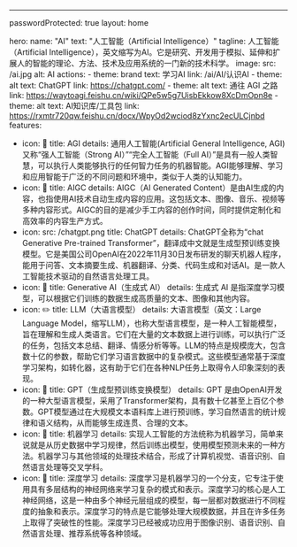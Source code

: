 ---
passwordProtected: true
layout: home

hero:
  name: "AI"
  text: "人工智能（Artificial Intelligence）"
  tagline: 人工智能（Artificial Intelligence），英文缩写为AI。它是研究、开发用于模拟、延伸和扩展人的智能的理论、方法、技术及应用系统的一门新的技术科学。
  image:
    src: /ai.jpg
    alt: AI
  actions:
    - theme: brand
      text: 学习AI
      link: /ai/AI/认识AI
    - theme: alt
      text: ChatGPT
      link: https://chatgpt.com/
    - theme: alt
      text: 通往 AGI 之路
      link: https://waytoagi.feishu.cn/wiki/QPe5w5g7UisbEkkow8XcDmOpn8e
    - theme: alt
      text: AI知识库/工具包
      link: https://rxmtr720qw.feishu.cn/docx/WpyOd2wciod8zYxnc2ecULCjnbd
features:
  - icon: 🔨
    title: AGI
    details: 通用人工智能(Artificial General Intelligence, AGI)又称“强人工智能（Strong AI）”“完全人工智能（Full AI）”是具有一般人类智慧，可以执行人类能够执行的任何智力任务的机器智能。AGI能够理解、学习和应用智能于广泛的不同问题和环境中，类似于人类的认知能力。  
  - icon: 🎨
    title: AIGC
    details: AIGC（AI Generated Content）是由AI生成的内容，也指使用AI技术自动生成内容的应用。这包括文本、图像、音乐、视频等多种内容形式。AIGC的目的是减少手工内容的创作时间，同时提供定制化和高效率的内容生产方式。
  - icon:
      src: /chatgpt.png
    title: ChatGPT
    details: ChatGPT全称为“chat Generative Pre-trained Transformer”，翻译成中文就是生成型预训练变换模型。它是美国公司OpenAI在2022年11月30日发布研发的聊天机器人程序，能用于问答、文本摘要生成、机器翻译、分类、代码生成和对话AI。是一款人工智能技术驱动的自然语言处理工具。
  - icon: 🧰
    title: Generative AI（生成式 AI）
    details: 生成式 AI 是指深度学习模型，可以根据它们训练的数据生成高质量的文本、图像和其他内容。
  - icon: ✏️
    title: LLM（大语言模型）
    details: 大语言模型（英文：Large Language Model，缩写LLM），也称大型语言模型，是一种人工智能模型，旨在理解和生成人类语言。它们在大量的文本数据上进行训练，可以执行广泛的任务，包括文本总结、翻译、情感分析等等。LLM的特点是规模庞大，包含数十亿的参数，帮助它们学习语言数据中的复杂模式。这些模型通常基于深度学习架构，如转化器，这有助于它们在各种NLP任务上取得令人印象深刻的表现。
  - icon: 💬
    title: GPT（生成型预训练变换模型）
    details: GPT 是由OpenAI开发的一种大型语言模型，采用了Transformer架构，具有数十亿甚至上百亿个参数。GPT模型通过在大规模文本语料库上进行预训练，学习自然语言的统计规律和语义结构，从而能够生成连贯、合理的文本。
  - icon: 🤖
    title: 机器学习
    details: 实现人工智能的方法统称为机器学习，简单来说就是从历史数据中学习规律，然后训练出模型，使用模型预测未来的一种方法。机器学习与其他领域的处理技术结合，形成了计算机视觉、语音识别、自然语言处理等交叉学科。
  - icon: 🧠
    title: 深度学习
    details: 深度学习是机器学习的一个分支，它专注于使用具有多层结构的神经网络来学习复杂的模式和表示。深度学习的核心是人工神经网络，这是一种由多个神经元层组成的模型，每一层都对数据进行不同程度的抽象和表示。深度学习的特点是它能够处理大规模数据，并且在许多任务上取得了突破性的性能。深度学习已经被成功应用于图像识别、语音识别、自然语言处理、推荐系统等各种领域。
